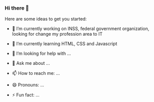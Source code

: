 ### Hi there 👋


Here are some ideas to get you started:

- 🔭 I’m currently working on INSS, federal government organization, looking for change my profession area to IT  
- 🌱 I’m currently learning HTML, CSS and Javascript

- 🤔 I’m looking for help with ...
- 💬 Ask me about ...
- 📫 How to reach me: ...
- 😄 Pronouns: ...
- ⚡ Fun fact: ...

